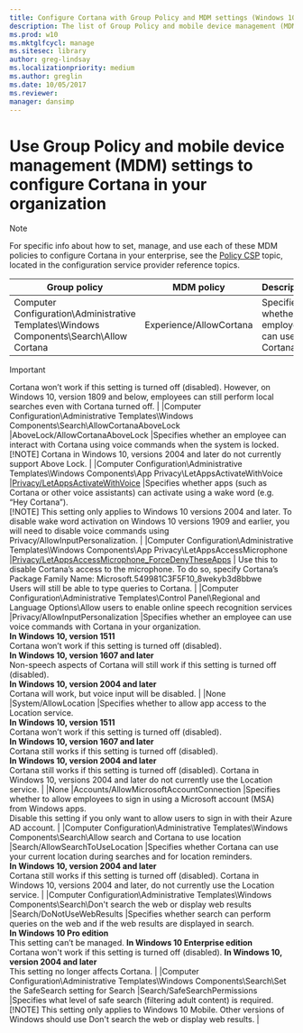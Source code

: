 ```yaml
---
title: Configure Cortana with Group Policy and MDM settings (Windows 10)
description: The list of Group Policy and mobile device management (MDM) policy settings that apply to Cortana at work.
ms.prod: w10
ms.mktglfcycl: manage
ms.sitesec: library
author: greg-lindsay
ms.localizationpriority: medium
ms.author: greglin
ms.date: 10/05/2017
ms.reviewer: 
manager: dansimp
---
```


# Use Group Policy and mobile device management (MDM) settings to configure Cortana in your organization

>[!NOTE]
>For specific info about how to set, manage, and use each of these MDM policies to configure Cortana in your enterprise, see the [Policy CSP](/windows/client-management/mdm/policy-configuration-service-provider) topic, located in the configuration service provider reference topics.


|**Group policy**  |**MDM policy**  |**Description**  |
|---------|---------|---------|
|Computer Configuration\Administrative Templates\Windows Components\Search\Allow Cortana     |Experience/AllowCortana         |Specifies whether employees can use Cortana. <br>
> [!IMPORTANT]
> Cortana won’t work if this setting is turned off (disabled). However, on Windows 10, version 1809 and below, employees can still perform local searches even with Cortana turned off.         |
|Computer Configuration\Administrative Templates\Windows Components\Search\AllowCortanaAboveLock     |AboveLock/AllowCortanaAboveLock         |Specifies whether an employee can interact with Cortana using voice commands when the system is locked. <br>
> [!NOTE]
> Cortana in Windows 10, versions 2004 and later do not currently support Above Lock.         |
|Computer Configuration\Administrative Templates\Windows Components\App Privacy\LetAppsActivateWithVoice     |[Privacy/LetAppsActivateWithVoice](/windows/client-management/mdm/policy-csp-privacy#privacy-letappsactivatewithvoice)         |Specifies whether apps (such as Cortana or other voice assistants) can activate using a wake word (e.g. “Hey Cortana”). <br>
> [!NOTE]
> This setting only applies to Windows 10 versions 2004 and later. To disable wake word activation on Windows 10 versions 1909 and earlier, you will need to disable voice commands using Privacy/AllowInputPersonalization.        |
|Computer Configuration\Administrative Templates\Windows Components\App Privacy\LetAppsAccessMicrophone     |[Privacy/LetAppsAccessMicrophone_ForceDenyTheseApps](/windows/client-management/mdm/policy-csp-privacy#privacy-letappsaccessmicrophone-forcedenytheseapps)         |  Use this to disable Cortana’s access to the microphone. To do so, specify Cortana’s Package Family Name: Microsoft.549981C3F5F10_8wekyb3d8bbwe <br>
Users will still be able to type queries to Cortana.      |
|Computer Configuration\Administrative Templates\Control Panel\Regional and Language Options\Allow users to enable online speech recognition services     |Privacy/AllowInputPersonalization         |Specifies whether an employee can use voice commands with Cortana in your organization. <br>
**In Windows 10, version 1511** <br> Cortana won’t work if this setting is turned off (disabled). <br> **In Windows 10, version 1607 and later** <br> Non-speech aspects of Cortana will still work if this setting is turned off (disabled). <br> **In Windows 10, version 2004 and later** <br> Cortana will work, but voice input will be disabled.       |
|None     |System/AllowLocation         |Specifies whether to allow app access to the Location service. <br>
**In Windows 10, version 1511** <br> Cortana won’t work if this setting is turned off (disabled). <br>
**In Windows 10, version 1607 and later** <br>
Cortana still works if this setting is turned off (disabled). <br>
**In Windows 10, version 2004 and later** <br>
Cortana still works if this setting is turned off (disabled). Cortana in Windows 10, versions 2004 and later do not currently use the Location service.       |
|None     |Accounts/AllowMicrosoftAccountConnection         |Specifies whether to allow employees to sign in using a Microsoft account (MSA) from Windows apps. <br>
Disable this setting if you only want to allow users to sign in with their Azure AD account.         |
|Computer Configuration\Administrative Templates\Windows Components\Search\Allow search and Cortana to use location     |Search/AllowSearchToUseLocation         |Specifies whether Cortana can use your current location during searches and for location reminders. <br>
**In Windows 10, version 2004 and later** <br> Cortana still works if this setting is turned off (disabled). Cortana in Windows 10, versions 2004 and later, do not currently use the Location service.         |
|Computer Configuration\Administrative Templates\Windows Components\Search\Don't search the web or display web results     |Search/DoNotUseWebResults         |Specifies whether search can perform queries on the web and if the web results are displayed in search. <br>
**In Windows 10 Pro edition** <br> This setting can’t be managed.
**In Windows 10 Enterprise edition** <br> Cortana won't work if this setting is turned off (disabled).
**In Windows 10, version 2004 and later** <br> This setting no longer affects Cortana.         |
|Computer Configuration\Administrative Templates\Windows Components\Search\Set the SafeSearch setting for Search     |Search/SafeSearchPermissions         |Specifies what level of safe search (filtering adult content) is required. <br>
> [!NOTE]
> This setting only applies to Windows 10 Mobile. Other versions of Windows should use Don't search the web or display web results.        |